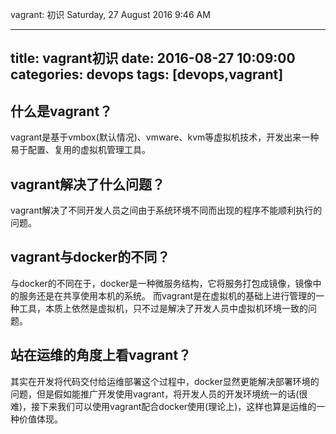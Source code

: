 vagrant: 初识
Saturday, 27 August 2016
9:46 AM
 
---
title: vagrant初识
date: 2016-08-27 10:09:00
categories: devops
tags: [devops,vagrant]
---
## 什么是vagrant？
vagrant是基于vmbox(默认情况)、vmware、kvm等虚拟机技术，开发出来一种易于配置、复用的虚拟机管理工具。
 
## vagrant解决了什么问题？
vagrant解决了不同开发人员之间由于系统环境不同而出现的程序不能顺利执行的问题。
 
## vagrant与docker的不同？
与docker的不同在于，docker是一种微服务结构，它将服务打包成镜像，镜像中的服务还是在共享使用本机的系统。
而vagrant是在虚拟机的基础上进行管理的一种工具，本质上依然是虚拟机，只不过是解决了开发人员中虚拟机环境一致的问题。
 
## 站在运维的角度上看vagrant？
其实在开发将代码交付给运维部署这个过程中，docker显然更能解决部署环境的问题，但是假如能推广开发使用vagrant，将开发人员的开发环境统一的话(很难)，接下来我们可以使用vagrant配合docker使用(理论上)，这样也算是运维的一种价值体现。
